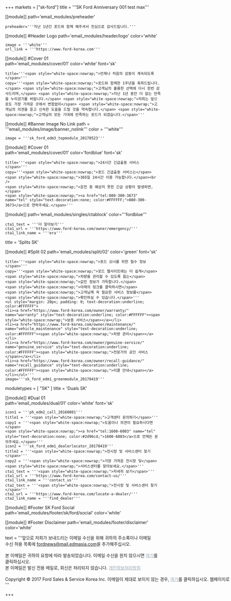 +++
markets = ["sk-ford"]
title = '''SK Ford Anniversary 001 test max'''

[[module]]
path='email_modules/preheader'


	preheader='''지난 1년간 포드와 함께 해주셔서 진심으로 감사드립니다.'''
 
[[module]] #Header Logo
path='email_modules/header/logo'
color='white'

	image = '''white'''
	url_link = '''https://www.ford-korea.com'''
 

[[module]] #Cover 01         
path='email_modules/cover/01'
color='white'
font='sk'

	title='''<span style="white-space:nowrap;">언제나 처음의 감동이 계속되도록</span>'''
	copy='''<span style="white-space:nowrap;">포드와 함께한 1주년을 축하드립니다.</span> <span style="white-space:nowrap;">고객님의 훌륭한 선택에 다시 한번 감사드리며,</span> <span style="white-space:nowrap;">지난 1년 동안 더 없는 만족을 누리셨기를 바랍니다.</span> <span style="white-space:nowrap;">저희는 앞으로도 가장 가까운 곳에서 변함없이</span> <span style="white-space:nowrap;">고객님의 의견을 듣고 신속한 도움을 드릴 것을 약속합니다.</span> <span style="white-space:nowrap;">고객님의 모든 기대에 만족하는 포드가 되겠습니다.</span>'''

[[module]] #Banner Image No Link
path = '''email_modules/image/banner_nolink'''
color = '''white'''

	image = '''sk_ford_edm3_topmodule_20170523'''

[[module]] #Cover 01       
path='email_modules/cover/01'
color='fordblue'
font='sk'

	title='''<span style="white-space:nowrap;">24시간 긴급출동 서비스</span>'''
	copy='''<span style="white-space:nowrap;">포드 긴급출동 서비스는</span> 
	<span style="white-space:nowrap;">365일 24시간 이용 가능합니다.</span><br />
	<span style="white-space:nowrap;">운전 중 예상치 못한 긴급 상황이 발생하면,</span>
	<span style="white-space:nowrap;"><a href="tel:080-300-3673" name="tel" style="text-decoration:none; color:#FFFFFF;">080-300-3673</a>으로 연락주세요.</span>'''
    
[[module]]
path='email_modules/singles/ctablock'
color='''fordblue'''

	cta1_text = '''더 알아보기'''
	cta1_url = '''https://www.ford-korea.com/owner/emergency/'''
	cta1_link_name = '''era'''

title = 'Splits SK'    

[[module]] #Split 02
path='email_modules/split/02'
color='green'
font='sk'

	title='''<span style="white-space:nowrap;">포드 오너를 위한 필수 정보</span>'''
	copy='''<span style="white-space:nowrap;">포드 웹사이트에는 더 쉽게</span>
	<span style="white-space:nowrap;">차량을 관리할 수 있도록 돕는</span>
	<span style="white-space:nowrap;">값진 정보가 가득합니다.</span>
	<span style="white-space:nowrap;">아래의 링크를 클릭하시면</span>
	<span style="white-space:nowrap;">고객님께 꼭 필요한 서비스 정보를</span>
	<span style="white-space:nowrap;">확인하실 수 있습니다.</span>'''
    <ul style="margin: 20px; padding: 0; text-decoration:underline; color:#FFFFFF">
	<li><a href="https://www.ford-korea.com/owner/warranty/" name="warranty" style="text-decoration:underline; color:#FFFFFF"><span style="white-space:nowrap;">보증 서비스</span></a></li>
	<li><a href="https://www.ford-korea.com/owner/maintenance/" name="vehicle_maintenance" style="text-decoration:underline; color:#FFFFFF"><span style="white-space:nowrap;">차량 관리</span></a></li>
	<li><a href="https://www.ford-korea.com/owner/genuine-service/" name="genuine_service" style="text-decoration:underline; color:#FFFFFF"><span style="white-space:nowrap;">전문가의 공인 서비스</span></a></li>
	<li><a href="https://www.ford-korea.com/owner/recall-guidance/" name="recall_guidance" style="text-decoration:underline; color:#FFFFFF"><span style="white-space:nowrap;">리콜 안내</span></a></li></ul>'''
	image='''sk_ford_edm1_greenmodule_20170419'''

moduletypes = [ "SK" ]
title = 'Duals SK'

[[module]] #Dual 01        
path='email_modules/dual/01'
color='white'
font='sk'

	icon1 = '''ph_edm2_call_20160801'''
	title1 = '''<span style="white-space:nowrap;">고객센터 문의하기</span>'''
	copy1 = '''<span style="white-space:nowrap;">도움이나 의견이 필요하시다면</span>
	<span style="white-space:nowrap;"><a href="tel:1600-6003" name="tel" style="text-decoration:none; color:#2d96cd;">1600-6003</a>으로 언제든 문의주세요.</span>'''
	icon2 = '''sk_ford_edm1_dealerlocator_20170419'''
	title2 = '''<span style="white-space:nowrap;">전시장 및 서비스센터 찾기</span>'''
	copy2 = '''<span style="white-space:nowrap;">가장 가까운 전시장 및</span><span style="white-space:nowrap;">서비스센터를 찾아보세요.</span>'''
	cta1_text = '''<span style="white-space:nowrap;">자세히 보기</span>'''
	cta1_url = '''https://www.ford-korea.com/contact-us/'''
	cta1_link_name = '''contact_us'''
	cta2_text = '''<span style="white-space:nowrap;">전시장 및 서비스센터 찾기</span>'''
	cta2_url = '''https://www.ford-korea.com/locate-a-dealer/'''
	cta2_link_name = '''find_dealer'''

[[module]] #Footer SK Ford Social
path='email_modules/footer/sk/ford/social'
color='white'

[[module]] #Footer Disclaimer
path='email_modules/footer/disclaimer'
color='white'

text = '''<span style="white-space:nowrap;">앞으로 저희가 보내드리는 이메일 수신을 위해 귀하의 주소록이나 이메일</span>
<span style="white-space:nowrap;">수신 허용 목록에 <span style="text-decoration:underline;">fordnews@mail.edmasia.com</span>을 추가해주십시오.</span><br/><br/>
본 이메일은 귀하의 요청에 따라 발송되었습니다. 이메일 수신을 원치 않으시면 <a href="<%unsubscribe_link_text%>" style="color:#91a4b1; text-decoration:underline">여기</a>를 클릭하십시오.<br />
 본 이메일은 발신 전용 메일로, 회신은 처리되지 않습니다. <a href="https://www.ford-korea.com/privacy/" name="privacy" style="text-decoration:underline; color:#91a4b1;">개인정보처리방침</a><br/><br/>
 <span style="white-space:nowrap;">Copyright © 2017 Ford Sales & Service Korea Inc. 이메일이 제대로 보이지 않는 경우, <a href="<%syslink_message_read url='/public/read_message.jsp'%>" style="color:#91a4b1; text-decoration:underline">여기</a>를 클릭하십시오. 웹페이지로 보실 수 있습니다.</span>
 '''
 
 +++
